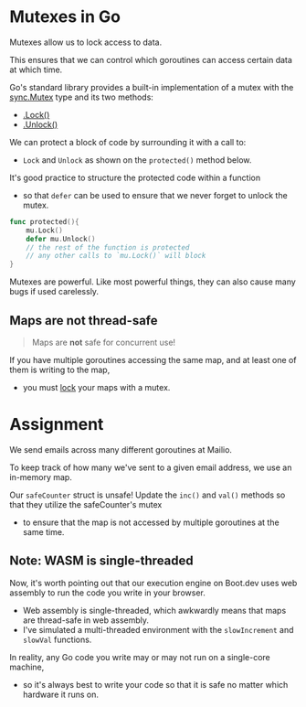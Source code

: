 # Mutexes in Go

Mutexes allow us to lock access to data.

This ensures that we can control which goroutines can access certain data at which time.

Go's standard library provides a built-in implementation of a mutex with the [sync.Mutex](https://pkg.go.dev/sync#Mutex) type and its two methods:

- [.Lock()](https://golang.org/pkg/sync/#Mutex.Lock)
- [.Unlock()](https://golang.org/pkg/sync/#Mutex.Unlock)

We can protect a block of code by surrounding it with a call to:

- `Lock` and `Unlock` as shown on the `protected()` method below.

It's good practice to structure the protected code within a function

- so that `defer` can be used to ensure that we never forget to unlock the mutex.

```go
func protected(){
    mu.Lock()
    defer mu.Unlock()
    // the rest of the function is protected
    // any other calls to `mu.Lock()` will block
}
```

Mutexes are powerful. Like most powerful things, they can also cause many bugs if used carelessly.

## Maps are not thread-safe

> Maps are **not** safe for concurrent use!

If you have multiple goroutines accessing the same map, and at least one of them is writing to the map,

- you must [lock](https://en.wikipedia.org/wiki/Readers%E2%80%93writer_lock) your maps with a mutex.

# Assignment

We send emails across many different goroutines at Mailio.

To keep track of how many we've sent to a given email address, we use an in-memory map.

Our `safeCounter` struct is unsafe! Update the `inc()` and `val()` methods so that they utilize the safeCounter's mutex

- to ensure that the map is not accessed by multiple goroutines at the same time.

## Note: WASM is single-threaded

Now, it's worth pointing out that our execution engine on Boot.dev uses web assembly to run the code you write in your browser.

- Web assembly is single-threaded, which awkwardly means that maps are thread-safe in web assembly.
- I've simulated a multi-threaded environment with the `slowIncrement` and `slowVal` functions.

In reality, any Go code you write may or may not run on a single-core machine,

- so it's always best to write your code so that it is safe no matter which hardware it runs on.
